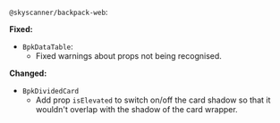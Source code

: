 `@skyscanner/backpack-web`:

**Fixed:**

  - `BpkDataTable`:
    - Fixed warnings about props not being recognised.

**Changed:**
  - `BpkDividedCard`
    - Add prop `isElevated` to switch on/off the card shadow so that it wouldn't overlap with the shadow of the card wrapper.
